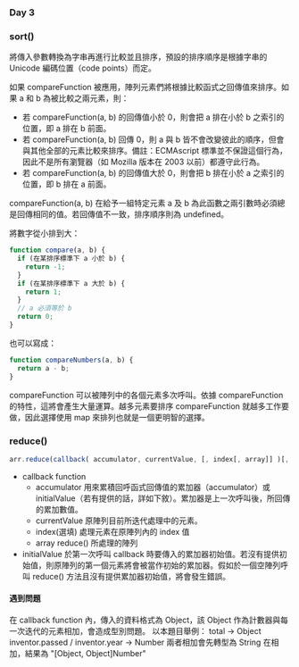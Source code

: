 ### Day 3 
### sort()
將傳入參數轉換為字串再進行比較並且排序，預設的排序順序是根據字串的 Unicode 編碼位置（code points）而定。

如果 compareFunction 被應用，陣列元素們將根據比較函式之回傳值來排序。如果 a 和 b 為被比較之兩元素，則：
- 若 compareFunction(a, b) 的回傳值小於 0，則會把 a 排在小於 b 之索引的位置，即 a 排在 b 前面。
- 若 compareFunction(a, b) 回傳 0，則 a 與 b 皆不會改變彼此的順序，但會與其他全部的元素比較來排序。備註：ECMAscript 標準並不保證這個行為，因此不是所有瀏覽器（如 Mozilla 版本在 2003 以前）都遵守此行為。
- 若 compareFunction(a, b) 的回傳值大於 0，則會把 b 排在小於 a 之索引的位置，即 b 排在 a 前面。

compareFunction(a, b) 在給予一組特定元素 a 及 b 為此函數之兩引數時必須總是回傳相同的值。若回傳值不一致，排序順序則為 undefined。

將數字從小排到大：
```javascript
function compare(a, b) {
  if (在某排序標準下 a 小於 b) {
    return -1;
  }
  if (在某排序標準下 a 大於 b) {
    return 1;
  }
  // a 必須等於 b
  return 0;
}
```

也可以寫成：
```javascript
function compareNumbers(a, b) {
  return a - b;
}
```

compareFunction 可以被陣列中的各個元素多次呼叫。依據 compareFunction 的特性，這將會產生大量運算。越多元素要排序 compareFunction 就越多工作要做，因此選擇使用 map 來排列也就是一個更明智的選擇。

### reduce()
```javascript
arr.reduce(callback( accumulator, currentValue, [, index[, array]] )[, initialValue])
```
- callback function
  - accumulator
    用來累積回呼函式回傳值的累加器（accumulator）或 initialValue（若有提供的話，詳如下敘）。累加器是上一次呼叫後，所回傳的累加數值。
  - currentValue
    原陣列目前所迭代處理中的元素。
  - index(選填)
    處理元素在原陣列內的 index 值
  - array
    reduce() 所處理的陣列
- initialValue
  於第一次呼叫 callback 時要傳入的累加器初始值。若沒有提供初始值，則原陣列的第一個元素將會被當作初始的累加器。假如於一個空陣列呼叫 reduce() 方法且沒有提供累加器初始值，將會發生錯誤。

#### 遇到問題
在 callback function 內，傳入的資料格式為 Object，該 Object 作為計數器與每一次迭代的元素相加，會造成型別問題。
以本題目舉例：
total -> Object
inventor.passed / inventor.year -> Number
兩者相加會先轉型為 String 在相加，結果為 "[Object, Object]Number"